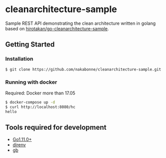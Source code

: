 # cleanarchitecture-sample

Sample REST API demonstrating the clean architecture written in golang based on [hirotakan/go-cleanarchitecture-sample](https://github.com/hirotakan/go-cleanarchitecture-sample).
## Getting Started

### Installation

```
$ git clone https://github.com/nakabonne/cleanarchitecture-sample.git
```

### Running with docker

Required: Docker more than 17.05

```sh
$ docker-compose up -d
$ curl http://localhost:8080/hc
hello
```

## Tools required for development

- [Go1.11.0+](https://golang.org/dl/)
- [direnv](https://github.com/direnv/direnv)
- [gb](https://github.com/constabulary/gb)
